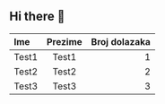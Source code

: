 ## Hi there 👋

<!--
**msambol1/msambol1** is a ✨ _special_ ✨ repository because its `README.md` (this file) appears on your GitHub profile.

Here are some ideas to get you started:

- 🔭 I’m currently working on ...
- 🌱 I’m currently learning ...
- 👯 I’m looking to collaborate on ...
- 🤔 I’m looking for help with ...
- 💬 Ask me about ...
- 📫 How to reach me: ...
- 😄 Pronouns: ...
- ⚡ Fun fact: .....
-->
| Ime | Prezime | Broj dolazaka|
| :----------- |:--------------:| -------------:|
| Test1        | Test1          | 1             |
| Test2        | Test2          | 2             |
| Test3        | Test3          | 3             |
